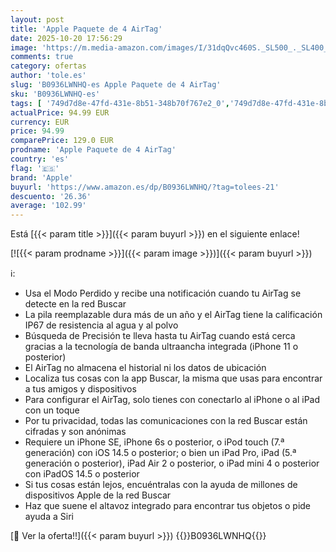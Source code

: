 ```yaml
---
layout: post
title: 'Apple Paquete de 4 AirTag'
date: 2025-10-20 17:56:29
image: 'https://m.media-amazon.com/images/I/31dqQvc460S._SL500_._SL400_.jpg'
comments: true
category: ofertas
author: 'tole.es'
slug: 'B0936LWNHQ-es Apple Paquete de 4 AirTag'
sku: 'B0936LWNHQ-es'
tags: [ '749d7d8e-47fd-431e-8b51-348b70f767e2_0','749d7d8e-47fd-431e-8b51-348b70f767e2_601','749d7d8e-47fd-431e-8b51-348b70f767e2_6901','749d7d8e-47fd-431e-8b51-348b70f767e2_701','749d7d8e-47fd-431e-8b51-348b70f767e2_8501','Apple','Arborist Merchandising Root','Buscadores de artículos','CML-Tech','Electrónica','GPS y accesorios','Self Service','Special Features Stores','Tech all','Wireless category page - Apple smartphones','Wireless category page - Smartphones','apple','🇪🇸', ]
actualPrice: 94.99 EUR
currency: EUR
price: 94.99
comparePrice: 129.0 EUR
prodname: 'Apple Paquete de 4 AirTag'
country: 'es'
flag: '🇪🇸'
brand: 'Apple'
buyurl: 'https://www.amazon.es/dp/B0936LWNHQ/?tag=tolees-21'
descuento: '26.36'
average: '102.99'
---
```


Está [{{< param title >}}]({{< param buyurl >}}) en el siguiente enlace!

[![{{< param prodname >}}]({{< param image >}})]({{< param buyurl >}})

ℹ️:

- Usa el Modo Perdido y recibe una notificación cuando tu AirTag se detecte en la red Buscar
- La pila reemplazable dura más de un año y el AirTag tiene la calificación IP67 de resistencia al agua y al polvo
- Búsqueda de Precisión te lleva hasta tu AirTag cuando está cerca gracias a la tecnología de banda ultraancha integrada (iPhone 11 o posterior)
- El AirTag no almacena el historial ni los datos de ubicación
- Localiza tus cosas con la app Buscar, la misma que usas para encontrar a tus amigos y dispositivos
- Para configurar el AirTag, solo tienes con conectarlo al iPhone o al iPad con un toque
- Por tu privacidad, todas las comunicaciones con la red Buscar están cifradas y son anónimas
- Requiere un iPhone SE, iPhone 6s o posterior, o iPod touch (7.ª generación) con iOS 14.5 o posterior; o bien un iPad Pro, iPad (5.ª generación o posterior), iPad Air 2 o posterior, o iPad mini 4 o posterior con iPadOS 14.5 o posterior
- Si tus cosas están lejos, encuéntralas con la ayuda de millones de dispositivos Apple de la red Buscar
- Haz que suene el altavoz integrado para encontrar tus objetos o pide ayuda a Siri

[🛒 Ver la oferta!!]({{< param buyurl >}})
{{<world>}}B0936LWNHQ{{</world>}}
